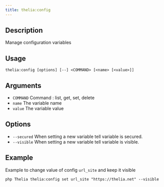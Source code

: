 ```yaml
---
title: thelia:config
---
```


## Description
Manage configuration variables

## Usage
```shell 
thelia:config [options] [--] <COMMAND> [<name> [<value>]]
```

## Arguments
- `COMMAND`    Command : list, get, set, delete
- `name`    The variable name
- `value`   The variable value


## Options
- `--secured`  When setting a new variable tell variable is secured.
- `--visible`  When setting a new variable tell variable is visible.


## Example

Example to change value of config `url_site` and keep it visible 
```shell
php Thelia thelia:config set url_site "https://thelia.net" --visible
```